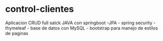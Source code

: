 # control-clientes
Aplicacion CRUD full satck JAVA con springboot -JPA - spring security -thymeleaf - base de datos con MySQL - bootstrap para manejo de estilos de paginas 
